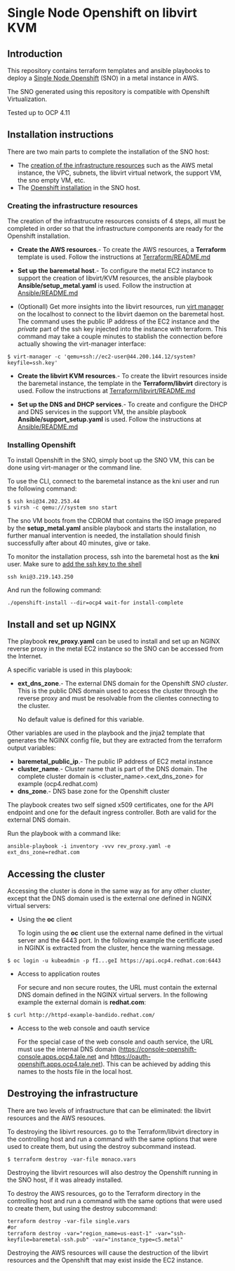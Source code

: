 # Single Node Openshift on libvirt KVM

## Introduction

This repository contains terraform templates and ansible playbooks to deploy a [Single Node Openshift](https://docs.openshift.com/container-platform/4.9/installing/installing_sno/install-sno-preparing-to-install-sno.html) (SNO) in a metal instance in AWS.

The SNO generated using this repository is compatible with Openshift Virtualization.

Tested up to OCP 4.11

## Installation instructions

There are two main parts to complete the installation of the SNO host: 
* The [creation of the infrastructure resources](#creating-the-infrastructure-resources) such as the AWS metal instance, the VPC, subnets, the libvirt virtual network, the support VM, the sno empty VM, etc.
* The [Openshift installation](#installing-openshift) in the SNO host.

### Creating the infrastructure resources

The creation of the infrastrucutre resources consists of 4 steps, all must be completed in order so that the infrastructure components are ready for the Openshift installation.

* **Create the AWS resources**.- To create the AWS resources, a **Terraform** template is used.  Follow the instructions at [Terraform/README.md](Terraform/README.md)

* **Set up the baremetal host**.- To configure the metal EC2 instance to support the creation of libvirt/KVM resources, the ansible playbook **Ansible/setup_metal.yaml** is used.  Follow the instruction at [Ansible/README.md](Ansible/README.md)

* (Optionall) Get more insights into the libvirt resources, run [virt manager](https://virt-manager.org/) on the localhost to connect to the libvirt daemon on the baremetal host.  The command uses the public IP address of the EC2 instance and the _private_ part of the ssh key injected into the instance with terraform.  This command may take a couple minutes to stablish the connection before actually showing the virt-manager interface:
```
$ virt-manager -c 'qemu+ssh://ec2-user@44.200.144.12/system?keyfile=ssh.key'
```

* **Create the libvirt KVM resources**.- To create the libvirt resources inside the baremetal instance, the template in the **Terraform/libvirt** directory is used.  Follow the instructions at [Terraform/libvirt/README.md](Terraform/libvirt/README.md)

* **Set up the DNS and DHCP services**.- To create and configure the DHCP and DNS services in the support VM, the ansible playbook **Ansible/support_setup.yaml** is used.  Follow the instructions at [Ansible/README.md](Ansible/README.md)

### Installing Openshift

To install Openshift in the SNO, simply boot up the SNO VM, this can be done using virt-manager or the command line.  

To use the CLI, connect to the baremetal instance as the kni user and run the following command:
```
$ ssh kni@34.202.253.44
$ virsh -c qemu:///system sno start
```
The sno VM boots from the CDROM that contains the ISO image prepared by the **setup_metal.yaml** ansible playbook and starts the installation, no further manual intervention is needed, the installation should finish successfully after about 40 minutes, give or take.

To monitor the installation process, ssh into the baremetal host as the **kni** user.  Make sure to [add the ssh key to the shell](Ansible#add-the-common-ssh-key)

```
ssh kni@3.219.143.250
```

And run the following command:
```
./openshift-install --dir=ocp4 wait-for install-complete
```

## Install and set up NGINX

The playbook **rev_proxy.yaml** can be used to install and set up an NGINX reverse proxy in the metal EC2 instance so the SNO can be accessed from the Internet.

A specific variable is used in this playbook:

* **ext_dns_zone**.- The external DNS domain for the Openshift _SNO cluster_. This is the public DNS domain used to access the cluster through the reverse proxy and must be resolvable from the clientes connecting to the cluster.

     No default value is defined for this variable.

Other variables are used in the playbook and the jinja2 template that generates the NGINX config file, but they are extracted from the terraform output variables:

* **baremetal_public_ip**.- The public IP address of EC2 metal instance
* **cluster_name**.- Cluster name that is part of the DNS domain. The complete cluster domain is <cluster_name>.<ext_dns_zone> for example (ocp4.redhat.com)
* **dns_zone**.- DNS base zone for the Openshift cluster

The playbook creates two self signed x509 certificates, one for the API endpoint and one for the default ingress controller. Both are valid for the external DNS domain.

Run the playbook with a command like:

```
ansible-playbook -i inventory -vvv rev_proxy.yaml -e ext_dns_zone=redhat.com
```

## Accessing the cluster
Accessing the cluster is done in the same way as for any other cluster, except that the DNS domain used is the external one defined in NGINX virtual servers:

* Using the __oc__ client

    To login using the __oc__ client use the external name defined in the virtual server and the 6443 port.  In the following example the certificate used in NGINX is extracted from the cluster, hence the warning message.
```
$ oc login -u kubeadmin -p fI...geI https://api.ocp4.redhat.com:6443
```

* Access to application routes

    For secure and non secure routes, the URL must contain the external DNS domain defined in the NGINX virtual servers.  In the following example the external domain is **redhat.com**:
```
$ curl http://httpd-example-bandido.redhat.com/
```
* Access to the web console and oauth service

    For the special case of the web console and oauth service, the URL must use the internal DNS domain (https://console-openshift-console.apps.ocp4.tale.net and  https://oauth-openshift.apps.ocp4.tale.net).  This can be achieved by adding this names to the hosts file in the local host.

## Destroying the infrastructure

There are two levels of infrastructure that can be eliminated: the libvirt resources and the AWS resouces.

To destroying the libivrt resources. go to the Terraform/libvirt directory in the controlling host and run a command with the same options that were used to create them, but using the destroy subcommand instead.

```
$ terraform destroy -var-file monaco.vars
```

Destroying the libvirt resources will also destroy the Openshift running in the SNO host, if it was already installed.

To destroy the AWS resources, go to the Terraform directory in the controlling host and run a command with the same options that were used to create them, but using the destroy subcommand:

```
terraform destroy -var-file single.vars
#or 
terraform destroy -var="region_name=us-east-1" -var="ssh-keyfile=baremetal-ssh.pub" -var="instance_type=c5.metal"
```

Destroying the AWS resources will cause the destruction of the libvirt resources and the Openshift that may exist inside the EC2 instance.
